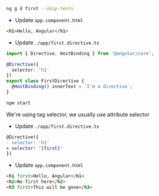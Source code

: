 ```bash
ng g d first --skip-tests
```

- Update `app.component.html`

```html
<h1>Hello, Angular</h1>
```

- Update `./app/first.directive.ts`

```ts
import { Directive, HostBinding } from '@angular/core';

@Directive({
  selector: 'h1'
})
export class FirstDirective {
  @HostBinding() innerText = `I'm a directive`;
}

```

```bash
npm start
```

We're using tag selector, we usually use attribute selector

- Update `./app/first.directive.ts`

```diff
@Directive({
- selector: 'h1'
+ selector: '[first]'
})
```

- Update `app.component.html`

```html
<h1 first>Hello, Angular</h1>
<h2>No first here</h2>
<h3 first>This will be gone</h3>

```
